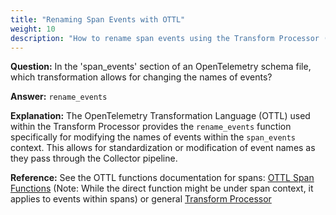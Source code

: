 ```yaml
---
title: "Renaming Span Events with OTTL"
weight: 10
description: "How to rename span events using the Transform Processor (OTTL) in the OpenTelemetry Collector."
---
```


**Question:**
In the 'span_events' section of an OpenTelemetry schema file, which transformation allows for changing the names of events?

**Answer:**
`rename_events`

**Explanation:**
The OpenTelemetry Transformation Language (OTTL) used within the Transform Processor provides the `rename_events` function specifically for modifying the names of events within the `span_events` context. This allows for standardization or modification of event names as they pass through the Collector pipeline.

**Reference:**
See the OTTL functions documentation for spans:
[OTTL Span Functions](https://opentelemetry.io/docs/collector/transformations/ottl/ottl-functions/#span-functions) (Note: While the direct function might be under span context, it applies to events within spans) or general [Transform Processor](https://opentelemetry.io/docs/collector/transformations/)
